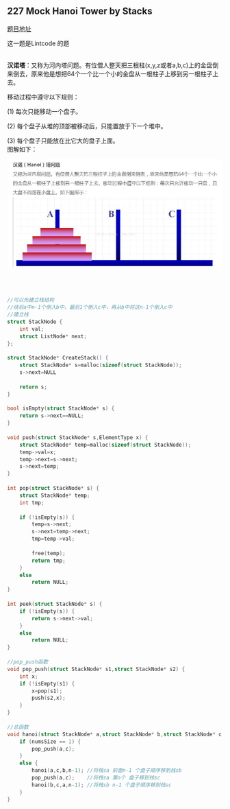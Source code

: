 ## 227 Mock Hanoi Tower by Stacks
[题目地址](http://www.lintcode.com/zh-cn/problem/mock-hanoi-tower-by-stacks/)

这一题是Lintcode 的题
<br>
<br>

**汉诺塔**：又称为河内塔问题。有位僧人整天把三根柱(x,y,z或者a,b,c)上的金盘倒来倒去，原来他是想把64个一个比一个小的金盘从一根柱子上移到另一根柱子上去。

移动过程中遵守以下规则：

(1) 每次只能移动一个盘子。

(2) 每个盘子从堆的顶部被移动后，只能置放于下一个堆中。

(3) 每个盘子只能放在比它大的盘子上面。
<br>
图解如下：

![](https://github.com/LUCY78765580/Day-Day-Leetcode/raw/master/screenshorts/stack006.jpg)

<br>
<br>

```c
//可以先建立栈结构
//绕后a中n-1个倒入b中，最后1个倒入c中，再从b中将这n-1个倒入c中
//建立栈
struct StackNode {
    int val;
    struct ListNode* next;
};

struct StackNode* CreateStack() {
    struct StackNode* s=malloc(sizeof(struct StackNode));
    s->next=NULL

    return s;
}

bool isEmpty(struct StackNode* s) {
    return s->next==NULL;
}

void push(struct StackNode* s,ElementType x) {
    struct StackNode* temp=malloc(sizeof(struct StackNode));
    temp->val=x;
    temp->next=s->next;
    s->next=temp;
}

int pop(struct StackNode* s) {
    struct StackNode* temp;
    int tmp;

    if (!isEmpty(s)) {
        temp=s->next;
        s->next=temp->next;
        tmp=temp->val;

        free(temp);
        return tmp;
    }
    else
        return NULL;
}

int peek(struct StackNode* s) {
    if (!isEmpty(s)) {
        return s->next->val;
    }
    else
        return NULL;
}

//pop_push函数
void pop_push(struct StackNode* s1,struct StackNode* s2) {
    int x;
    if (!isEmpty(s1) {
        x=pop(s1);
        push(s2,x);
    }
}

//总函数
void hanoi(struct StackNode* a,struct StackNode* b,struct StackNode* c,int numsSize) {
    if (numsSize == 1) {
        pop_push(a,c);
    }
    else {
        hanoi(a,c,b,n-1); //将栈sa 前面n-1 个盘子顺序移到栈sb
        pop_push(a,c);    //将栈sa 第n个 盘子移到栈sc
        hanoi(b,c,a,n-1); //将栈sb n-1 个盘子顺序移到栈sc
    }
}
```